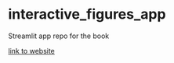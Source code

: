 # interactive_figures_app
Streamlit app repo for the book

[link to website](https://pricinghedgingderivativesfigures.streamlit.app)
